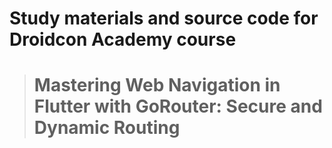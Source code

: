 # Study materials and source code for **Droidcon Academy** course 
> # Mastering Web Navigation in Flutter with GoRouter: Secure and Dynamic Routing
